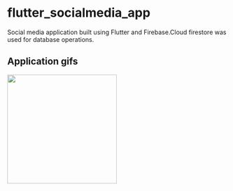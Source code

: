 # flutter_socialmedia_app
Social media application built using Flutter and Firebase.Cloud firestore was used for database operations.

## Application gifs
<img src="/assets/images/profile_page1" width="250">
